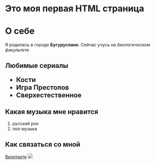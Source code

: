 <!DOCTYPE html>
<html lang="ru">
    <head>
        <title>Лабораторная работа 1</title>
    </head>
<body>
    <h1>Это моя первая HTML страница</h1>
    <h1>О себе</h1>
    <p>Я родилась в городе <b>Бугуруслане</b>. Сейчас учусь на <i>биологическом факультете</i></p>
    <h2>
        Любимые сериалы
        <ul>
            <li>Кости</li>
            <li>Игра Престолов</li>
            <li>Cверхестественное</li>
        </ul>
    <h2>Какая музыка мне нравится    
    </h2>
    <ol> 
        <li>русский рок</li>
        <li>поп музыка</li>
    </ol>
    <h2>Как связаться со мной
    </h2>
    <a href=
"https://vk.com/idmurblet">Вконтакте</a>
<img
src="https://rb.ru/media/upload_tmp/work_banner.jpg"
/>

</body>    
</html>
